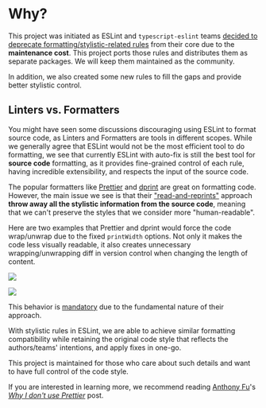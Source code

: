 # Why?

This project was initiated as ESLint and `typescript-eslint` teams [decided to deprecate formatting/stylistic-related rules](https://github.com/eslint/eslint/issues/17522) from their core due to the **maintenance cost**. This project ports those rules and distributes them as separate packages. We will keep them maintained as the community.

In addition, we also created some new rules to fill the gaps and provide better stylistic control.

## Linters vs. Formatters

You might have seen some discussions discouraging using ESLint to format source code, as Linters and Formatters are tools in different scopes. While we generally agree that ESLint would not be the most efficient tool to do formatting, we see that currently ESLint with auto-fix is still the best tool for **source code** formatting, as it provides fine-grained control of each rule, having incredible extensibility, and respects the input of the source code.

The popular formatters like [Prettier](https://github.com/prettier/prettier) and [dprint](https://dprint.dev/) are great on formatting code. However, the main issue we see is that their ["read-and-reprints"](https://prettier.io/docs/en/) approach **throw away all the stylistic information from the source code**, meaning that we can't preserve the styles that we consider more "human-readable".

Here are two examples that Prettier and dprint would force the code wrap/unwrap due to the fixed `printWidth` options. Not only it makes the code less visually readable, it also creates unnecessary wrapping/unwrapping diff in version control when changing the length of content.

![](/images/format-prettier.png)

![](/images/format-dprint.png)

This behavior is [mandatory](https://github.com/prettier/prettier/issues/3468) due to the fundamental nature of their approach.

With stylistic rules in ESLint, we are able to achieve similar formatting compatibility while retaining the original code style that reflects the authors/teams' intentions, and apply fixes in one-go.

This project is maintained for those who care about such details and want to have full control of the code style.

If you are interested in learning more, we recommend reading [Anthony Fu](https://antfu.me/)'s [_Why I don't use Prettier_](https://antfu.me/posts/why-not-prettier) post.
